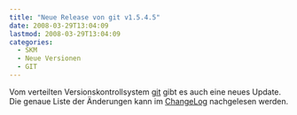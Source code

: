 ```yaml
---
title: "Neue Release von git v1.5.4.5"
date: 2008-03-29T13:04:09
lastmod: 2008-03-29T13:04:09
categories:
  - SKM
  - Neue Versionen
  - GIT
---
```

Vom verteilten Versionskontrollsystem <a href="http://git.or.cz/"  title="git">git</a> gibt es auch eine neues Update. Die genaue Liste der Änderungen kann im <a href="http://www.kernel.org/pub/software/scm/git/docs/RelNotes-1.5.4.5.txt"  title="ChangeLog">ChangeLog</a> nachgelesen werden.

